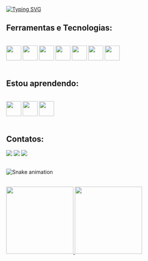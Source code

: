 <a href="https://git.io/typing-svg"><img src="https://readme-typing-svg.herokuapp.com?font=Fira+Code&pause=1000&color=9A00F7&width=435&lines=%F0%9F%91%A9%E2%80%8D%F0%9F%92%BB+Clara+%7C+Frontend+Developer+%26+UX" alt="Typing SVG" /></a>

## Ferramentas e Tecnologias:
<div style="display: inline_block"><br>
  <img loading="lazy" src="https://cdn.jsdelivr.net/gh/devicons/devicon@latest/icons/javascript/javascript-original.svg" width="40" height="40"/>
  <img loading="lazy" src="https://cdn.jsdelivr.net/gh/devicons/devicon@latest/icons/react/react-original.svg" width="40" height="40"/>
  <img loading="lazy" src="https://cdn.jsdelivr.net/gh/devicons/devicon@latest/icons/html5/html5-original.svg" width="40" height="40"/>
  <img loading="lazy" src="https://cdn.jsdelivr.net/gh/devicons/devicon@latest/icons/css3/css3-original.svg" width="40" height="40"/>
  <img loading="lazy" src="https://cdn.jsdelivr.net/gh/devicons/devicon@latest/icons/sass/sass-original.svg" width="40" height="40"/>
  <img loading="lazy" src="https://cdn.jsdelivr.net/gh/devicons/devicon@latest/icons/bootstrap/bootstrap-original.svg" width="40" height="40"/>
  <img loading="lazy" src="https://cdn.jsdelivr.net/gh/devicons/devicon@latest/icons/figma/figma-original.svg" width="40" height="40"/>
</div>
<br>

## Estou aprendendo:
<div style="display: inline_block"><br>
  <img loading="lazy" src="https://cdn.jsdelivr.net/gh/devicons/devicon@latest/icons/typescript/typescript-original.svg" width="40" height="40"/>
  <img loading="lazy" src="https://cdn.jsdelivr.net/gh/devicons/devicon@latest/icons/nextjs/nextjs-original.svg" width="40" height="40"/>
  <img loading="lazy" src="https://cdn.jsdelivr.net/gh/devicons/devicon@latest/icons/tailwindcss/tailwindcss-original.svg" width="40" height="40"/>
</div>
<br>

## Contatos:
<div
<a href="https://instagram.com/anncllrs" target="_blank"><img loading="lazy" src="https://img.shields.io/badge/-Instagram-%23E4405F?style=for-the-badge&logo=instagram&logoColor=white" target="_blank"></a>
<a href = "mailto:contato@clararemotto@gmail.com"><img loading="lazy" src="https://img.shields.io/badge/Gmail-D14836?style=for-the-badge&logo=gmail&logoColor=white" target="_blank"></a>
<a href="https://www.linkedin.com/in/clara-remotto" target="_blank"><img loading="lazy" src="https://img.shields.io/badge/-LinkedIn-%230077B5?style=for-the-badge&logo=linkedin&logoColor=white" target="_blank"></a>   
</div>

<br>

![Snake animation](https://github.com/anaclararemotto/anaclararemotto/blob/output/github-contribution-grid-snake.svg)

<br>
<div>
<a href="https://github.com/seu-usuário-aqui">
<img loading="lazy" height="180em" src="https://github-readme-stats.vercel.app/api/top-langs/?username=anaclararemotto&layout=compact&langs_count=7&theme=midnight-purple"/>
<img loading="lazy" height="180em" src="https://github-readme-stats.vercel.app/api?username=anaclararemotto&show_icons=true&theme=midnight-purple&include_all_commits=true&count_private=true"/>
</div>




